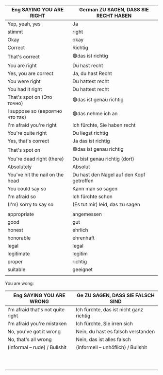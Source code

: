 | Eng SAYING YOU ARE RIGHT        | German ZU SAGEN, DASS SIE RECHT HABEN    |
|---------------------------------|------------------------------------------|
| Yep, yeah, yes                  | Ja                                       |
| stimmt                          | right                                    |
| Okay                            | okay                                     |
| Correct                         | Richtig                                  |
| That's correct                  | 🟢das ist richtig                          |
| You are right                   | Du hast recht                            |
| Yes, you are correct            | Ja, du hast Recht                        |
| You were right                  | Du hattest recht                         |
| You had it right                | Du hattest recht                         |
| That's spot on (Это точно)      | 🟢das ist genau richtig                    |
| I suppose so (вероятно что так) | 🟢das nehme ich an                         |
| I'm afraid you're right         | Ich fürchte, Sie haben recht             |
| You're quite right              | Du liegst richtig                        |
| Yes, that's correct             | Ja das ist richtig                       |
| That's spot on                  | 🟢das ist genau richtig                    |
| You're dead right (there)       | Du bist genau richtig (dort)             |
| Absolutely                      | Absolut                                  |
| You've hit the nail on the head | Du hast den Nagel auf den Kopf getroffen |
| You could say so                | Kann man so sagen                        |
| I'm afraid so                   | Ich fürchte schon                        |
| (I'm) sorry to say so           | (Es tut mir) leid, das zu sagen          |
|                                 |                                          |
| appropriate                     | angemessen                               |
| good                            | gut                                      |
| honest                          | ehrlich                                  |
| honorable                       | ehrenhaft                                |
| legal                           | legal                                    |
| legitimate                      | legitim                                  |
| proper                          | richtig                                  |
| suitable                        | geeignet                                 |
|                                 |                                          |






You are wong:

| Eng SAYING YOU ARE WRONG          | Ge ZU SAGEN, DASS SIE FALSCH SIND       |
|-----------------------------------|-----------------------------------------|
| I'm afraid that's not quite right | Ich fürchte, das ist nicht ganz richtig |
| I'm afraid you're mistaken        | Ich fürchte, Sie irren sich             |
| No, you've got it wrong           | Nein, du hast es falsch verstanden      |
| No, that's all wrong              | Nein, das ist alles falsch              |
| (informal – rude) / Bullshit      | (informell – unhöflich) / Bullshit      |
|                                   |                                         |
|                                   |                                         |
|                                   |                                         |
|                                   |                                         |
|                                   |                                         |
|                                   |                                         |
|                                   |                                         |
|                                   |                                         |
|                                   |                                         |
|                                   |                                         |



